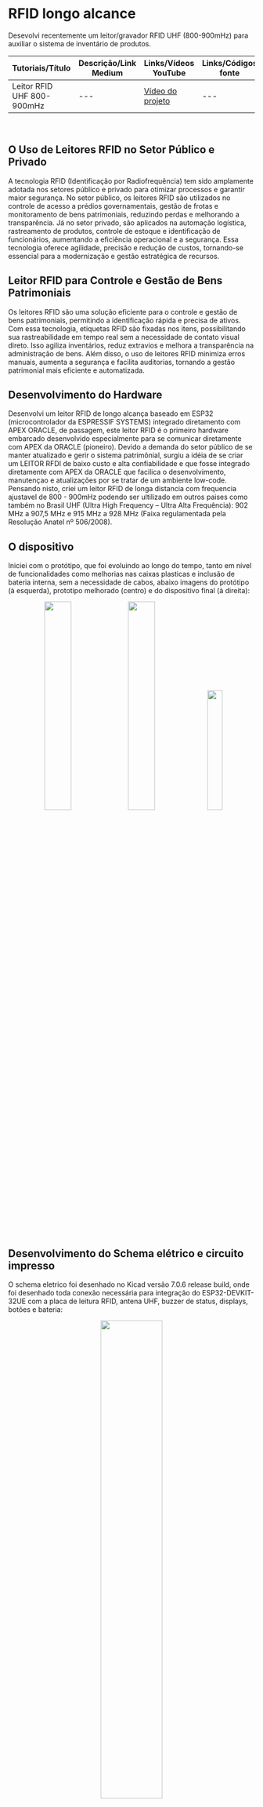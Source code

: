 # RFID longo alcance
Desevolvi recentemente um leitor/gravador RFID UHF (800-900mHz) para auxiliar o sistema de inventário de produtos.

  
| Tutoriais/Título | Descrição/Link Medium | Links/Vídeos YouTube | Links/Códigos fonte |
| --- | --- | --- | --- |
| Leitor RFID UHF 800-900mHz        | --- | [Vídeo do projeto](https://youtu.be/Jc2K4sEd0nE) | --- |
<br>


## O Uso de Leitores RFID no Setor Público e Privado

A tecnologia RFID (Identificação por Radiofrequência) tem sido amplamente adotada nos setores público e privado para otimizar processos e garantir maior segurança. No setor público, os leitores RFID são utilizados no controle de acesso a prédios governamentais, gestão de frotas e monitoramento de bens patrimoniais, reduzindo perdas e melhorando a transparência. Já no setor privado, são aplicados na automação logística, rastreamento de produtos, controle de estoque e identificação de funcionários, aumentando a eficiência operacional e a segurança. Essa tecnologia oferece agilidade, precisão e redução de custos, tornando-se essencial para a modernização e gestão estratégica de recursos.

## Leitor RFID para Controle e Gestão de Bens Patrimoniais

Os leitores RFID são uma solução eficiente para o controle e gestão de bens patrimoniais, permitindo a identificação rápida e precisa de ativos. Com essa tecnologia, etiquetas RFID são fixadas nos itens, possibilitando sua rastreabilidade em tempo real sem a necessidade de contato visual direto. Isso agiliza inventários, reduz extravios e melhora a transparência na administração de bens. Além disso, o uso de leitores RFID minimiza erros manuais, aumenta a segurança e facilita auditorias, tornando a gestão patrimonial mais eficiente e automatizada.

## Desenvolvimento do Hardware

Desenvolvi um leitor RFID de longo alcança baseado em ESP32 (microcontrolador da ESPRESSIF SYSTEMS) integrado diretamento com APEX ORACLE, de passagem, este leitor RFID é o primeiro hardware embarcado desenvolvido especialmente para se comunicar diretamente com APEX da ORACLE (pioneiro).
Devido a demanda do setor público de se manter atualizado e gerir o sistema patrimônial, surgiu a idéia de se criar um LEITOR RFDI de baixo custo e alta confiabilidade e que fosse integrado diretamente com APEX da ORACLE que facilica o desenvolvimento, manutençao e atualizações por se tratar de um ambiente low-code.
Pensando nisto, criei um leitor RFID de longa distancia com frequencia ajustavel de 800 - 900mHz podendo ser ultilizado em outros paises como também no Brasil UHF (Ultra High Frequency – Ultra Alta Frequência): 902 MHz a 907,5 MHz e 915 MHz a 928 MHz (Faixa regulamentada pela Resolução Anatel nº 506/2008).

## O dispositivo

Iniciei com o protótipo, que foi evoluindo ao longo do tempo, tanto em nível de funcionalidades como melhorias nas caixas plasticas e inclusão de bateria interna, sem a necessidade de cabos, abaixo imagens do protótipo (à esquerda), prototipo melhorado (centro) e do dispositivo final (à direita):

<p align="center">
  <img src="https://github.com/user-attachments/assets/39e22bfb-cbac-472f-bc9c-da1acbf79717" width="33%" />
  <img src="https://github.com/user-attachments/assets/d6428f6f-9432-44b0-b9b0-5297b8dc46d9" width="33%" />
  <img src="https://github.com/user-attachments/assets/111475e9-145a-454b-9644-10bf154d9b65" width="25%" />
</p>

## Desenvolvimento do Schema elétrico e circuito impresso

O schema eletrico foi desenhado no Kicad versão 7.0.6 release build, onde foi desenhado toda conexão necessária para integração do ESP32-DEVKIT-32UE com a placa de leitura RFID, antena UHF, buzzer de status, displays, botões e bateria:

<p align="center">
  <img src="https://github.com/user-attachments/assets/4df8bd6f-6ec1-4e04-9b5f-9289ef4ffadc" width="50%" />
</p>
<br>

Com o Schema em mãos, desenhei também no kicad o circuito impresso para montagem da parte eletrônica:

<p align="center">
  <img src="https://github.com/user-attachments/assets/90b7030c-3283-43b6-b2d0-b4ea6870e5bc" width="33%" />
</p>
<br>

<br>
<hr>

[<< Voltar para página inicial](https://github.com/dev-daniel-amorim)
